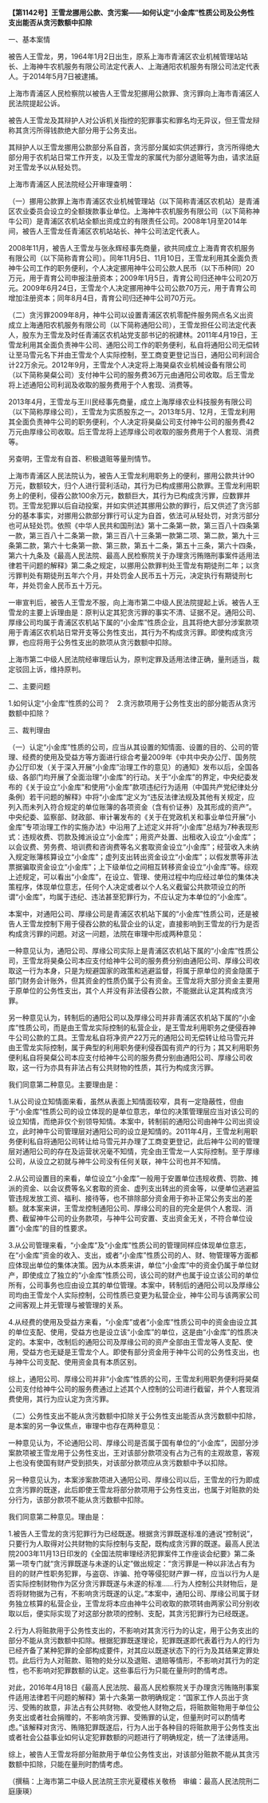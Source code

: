 **【第1142号】王雪龙挪用公款、贪污案——如何认定“小金库”性质公司及公务性支出能否从贪污数额中扣除**

一、基本案情

被告人王雪龙，男，1964年1月2日出生，原系上海市青浦区农业机械管理站站长、上海神牛农机服务有限公司法定代表人、上海通阳农机服务有限公司法定代表人。于2014年5月7日被逮捕。

上海市青浦区人民检察院以被告人王雪龙犯挪用公款罪、贪污罪向上海市青浦区人民法院提起公诉。

被告人王雪龙及其辩护人对公诉机关指控的犯罪事实和罪名均无异议，但王雪龙辩称其贪污所得钱款绝大部分用于公务支出。

其辩护人以王雪龙挪用公款部分系自首，贪污部分属如实供述罪行，贪污所得绝大部分用于农机站日常工作开支，以及王雪龙的家属代为部分退赃等为由，请求法庭对王雪龙予以从轻处罚。

上海市青浦区人民法院经公开审理查明：

（一）挪用公款罪上海市青浦区农业机械管理站（以下简称青浦区农机站）是青浦区农业委员会设立的全额拨款事业单位。上海神牛农机服务有限公司（以下简称神牛公司）是青浦区农机站全额出资成立的有限责任公司。2008年1月至2014年间，被告人王雪龙任青浦区农机站站长、神牛公司法定代表人。

2008年11月，被告人王雪龙与张永辉经事先商量，欲共同成立上海青育农机服务有限公司（以下简称青育公司）。同年11月5日、11月10日，王雪龙利用其全面负责神牛公司工作的职务便利，个人决定挪用神牛公司公款人民币（以下币种同）20万元，用于青育公司申报注册资本；2009年1月5日，青育公司归还神牛公司20万元。2009年6月24日，王雪龙个人决定挪用神牛公司公款70万元，用于青育公司增加注册资本；同年8月4日，青育公司归还神牛公司70万元。

（二）贪污罪2009年8月，神牛公司以设置青浦区农机零配件服务网点名义出资成立上海通阳农机服务有限公司（以下简称通阳公司），王雪龙担任公司法定代表人，股东为王雪龙及时任青浦区农机站党支部书记的祝建林。2011年4月19日，王雪龙利用其全面负责神牛公司、通阳公司工作的职务便利，私自将通阳公司无偿转让至马雪元名下并由王雪龙个人实际控制，至工商变更登记当日，通阳公司利润合计22万余元。2012年9月，王雪龙个人决定将上海昊燊农业机械设备有限公司（以下简称昊粲公司）支付神牛公司的服务费36万元由通阳公司收取。后王雪龙将上述通阳公司利润及收取的服务费用于个人套现、消费等。

2013年4月，王雪龙与王川民经事先商量，成立上海厚缘农业科技服务有限公司（以下简称厚缘公司），王雪龙为实质股东之一。2013年5月、12月，王雪龙利用其全面负责神牛公司的职务便利，个人决定将昊燊公司支付神牛公司的服务费42万元由厚缘公司收取。后王雪龙将上述厚缘公司收取的服务费用于个人套现、消费等。

另查明，王雪龙有自首、积极退赃等量刑情节。

上海市青浦区人民法院认为，被告人王雪龙利用职务上的便利，挪用公款共计90万元，数额较大，归个人进行营利活动，其行为已构成挪用公款罪。王雪龙利用职务上的便利，侵吞公款100余万元，数额巨大，其行为已构成贪污罪，应数罪并罚。王雪龙犯罪以后自动投案，并如实供述其挪用公款的罪行，后又供述了贪污部分的基本事实，对挪用公款部分罪行可认定为自首，依法可从轻处罚，对贪污部分也可从轻处罚。依照《中华人民共和国刑法》第十二条第一款，第三百八十四条第一款，第三百八十二条第一款，第三百八十三条第一款第二项、第二款，第九十三条第二款，第六十七条第一款、第三款，第五十二条，第五十三条，第六十四条，第六十九条及《最高人民法院、最高人民检察院关于办理贪污贿赂刑事案件适用法律若干问题的解释》第二条之规定，以挪用公款罪判处王雪龙有期徒刑二年；以贪污罪判处有期徒刑五年六个月，并处罚金人民币五十万元，决定执行有期徒刑七年，并处罚金人民币五十万元。

一审宣判后，被告人王雪龙不服，向上海市第二中级人民法院提起上诉。被告人王雪龙的主要上诉理由是：原判认定其犯贪污罪的事实不清、证据不足。通阳公司、厚缘公司均属于青浦区农机站下属的“小金库”性质企业，且其将绝大部分涉案款项用于青浦区农机站日常开支等公务性支出，其行为不构成贪污罪。即使构成贪污罪，也应将用于公务性支出的款项从贪污数额中扣除。

上海市第二中级人民法院经审理后认为，原判定罪及适用法律正确，量刑适当，裁定驳回上诉，维持原判。

二、主要问题

1.如何认定“小金库”性质的公司？　2.贪污款项用于公务性支出的部分能否从贪污数额中扣除？

三、裁判理由

（一）认定“小金库”性质的公司，应当从其设置的知情面、设置的目的、公司的管理、经费的使用及受益方等方面进行综合考量2009年《中共中央办公厅、国务院办公厅印发（关于深入开展“小金库”治理工作的意见）的通知》发布以后，全国各级、各部门均开展了全面治理“小金库”的行动。关于“小金库”的界定，中央纪委发布的《关于设立“小金库”和使用“小金库”款项违纪行为适用（中国共产党纪律处分条例）若干问题的解释》中将“小金库”定义为“违反法律法规及其他有关规定，应列入而未列入符合规定的单位账簿的各项资金（含有价证券）及其形成的资产”。中央纪委、监察部、财政部、审计署发布的《关于在党政机关和事业单位开展“小金库”专项治理工作的实施办法》中沿用了上述定义并将“小金库”总结为7种表现形式：违规收费、罚款及摊派设立“小金库”；用资产处置、出租收入设立“小金库”；以会议费、劳务费、培训费和咨询费等名义套取资金设立“小金库”；经营收入未纳入规定账簿核算设立“小金库”；虚列支出转出资金设立“小金库”；以假发票等非法票据骗取资金设立“小金库”；上下级单位之间相互转移资金设立“小金库”等。综观上述规定，可以看出“小金库”，在设立、管理、使用过程中均应经过单位的集体决策程序，体现单位意志，任何个人决定或者以个人名义截留公共款项设立的所谓“小金库”，均属于违纪、违法甚至犯罪行为，不应认定为本单位的“小金库”。

本案中，对通阳公司、厚缘公司是青浦区农机站下属的“小金库”性质公司，还是被告人王雪龙控制下用于侵吞公款的私营企业的认定，直接影响到王雪龙的行为是否构成贪污罪的问题。对这一问题，法院在审理中形成两种意见：

一种意见认为，通阳公司、厚缘公司实际上是青浦区农机站下属的“小金库”性质公司，王雪龙将昊桑公司本应支付给神牛公司的服务费分别由通阳公司、厚缘公司收取这一行为本身，只是为规避国家的政策和逃避监督，将属于原单位的资金隐匿于部门财务会计账外，但其资金的性质仍属于公有资金。王雪龙将大部分资金主要用于原单位的公务性支出，其个人并没有非法侵吞公款，不能据此认定其构成贪污罪。

另一种意见认为，转制后的通阳公司以及厚缘公司并非青浦区农机站下属的“小金库”性质公司，而是由王雪龙实际控制的私营企业，是王雪龙利用职务之便侵吞神牛公司公款的工具。王雪龙私自将净资产22万元的通阳公司无偿转让给马雪元并由王雪龙实际控制，属于典型的利用职务便利侵吞国有资产的行为；其又利用职务便利私自将昊粲公司本应支付给神牛公司的服务费分别由通阳公司、厚缘公司收取，这一行为亦具有非法占有公共财物的性质，其行为构成贪污罪。

我们同意第二种意见。主要理由是：

1.从公司设立知情面来看，虽然从表面上知情面较窄，具有一定隐蔽性，但由于“小金库”性质公司的设立体现的是单位意志，单位的决策管理层应当对该公司的设立知情，而绝非仅个别领导知情。本案中，转制前的通阳公司由神牛公司出资设立，此时神牛公司管理层对通阳公司的设立是知情的。2011年4月，王雪龙利用职务便利私自将通阳公司转让给马雪元并办理了工商变更登记，此后神牛公司的管理层对通阳公司的存在及运营状况毫不知情，完全由王雪龙一人实际控制。至于厚缘公司，从设立之初就与神牛公司没有任何关联，神牛公司也并不知情。

2.从公司设置目的来看，单位设立“小金库”一般用于安置单位违规收费、罚款、摊派的资金、以会议费等名义套取的资金、虚列支出转出的资金等，以便单位逃避监管违规发放工资、福利、接待等，也不排除部分资金用于弥补正常公务支出的差额。就本案来讲，王雪龙控制通阳公司、厚缘公司的目的完全是供个人套现、消费、截留神牛公司的业务款项，与神牛公司安置、支出资金无关，不符合单位设置“小金库”的目的性要求。

3.从公司管理来看，“小金库”及“小金库”性质公司的管理同样应体现单位意志，在“小金库”资金的收入、支出，或者“小金库”性质公司的人、财、物管理等方面都应体现出单位的集体决策。因为从本质来讲，单位“小金库”中的资金仍属于单位财产，即使成立了独立的“小金库”性质公司，该公司的财产也属于设立该公司的单位所有，公司事务也应由设立其的单位管理。本案中，转制后的通阳公司以及厚缘公司均由王雪龙个人实际控制，公司性质已变更为私营企业，神牛公司与该两家公司之间客观上并无管理与被管理的关系。

4.从经费的使用及受益方来看，“小金库”或者“小金库”性质公司中的资金由设立其的单位支配、使用，受益方也是设立该“小金库”的单位，这是由“小金库”的性质决定的。本案中，改制后的通阳公司及厚缘公司的资产全部由王雪龙等人支配、使用，受益方也无疑是王雪龙个人。即使有部分资金用于神牛公司的公务性支出，也与神牛公司支配、使用资金具有本质区别。

综上，通阳公司、厚缘公司并非“小金库”性质的公司，王雪龙利用职务便利将昊粲公司支付给神牛公司的服务费通过上述其个人控制的公司进行截留，并个人套现消费使用，其行为应认定为贪污罪。

（二）公务性支出不能从贪污数额中扣除关于公务性支出能否从贪污数额中扣除，是本案的另一争议焦点，审理中也存在两种意见：

一种意见认为，不论通阳公司、厚缘公司是否属于国有单位的“小金库”，因部分涉案款项被王雪龙用于公务性支出，王对该部分款项没有占为己有的主观故意，客观上也没有使国有财产受到损失，对该部分款项应从贪污数额中予以扣除。

另一种意见认为，本案涉案款项进入通阳公司、厚缘公司以后，王雪龙的行为即成立贪污罪的既遂，此后即使王雪龙将部分款项用于公务性支出，也属于对赃款的处分行为，该部分款项不能从贪污数额中扣除。

我们同意第二种意见。理由是：

1.被告人王雪龙的贪污犯罪行为已经既遂。根据贪污罪既遂标准的通说“控制说”，只要行为人取得对公共财物的实际控制与支配，既构成贪污罪的既遂。最高人民法院2003年11月13日印发的《全国法院审理经济犯罪案件工作座谈会纪要》第二条第一项专门就“贪污罪既遂与未遂的认定”做出规定：“贪污罪是一种以非法占有为目的的财产性职务犯罪，与盗窃、诈骗、抢夺等侵犯财产罪一样，应当以行为人是否实际控制财物作为区分贪污罪既遂与未遂的标准……行为人控制公共财物后，是否将财物据为己有，不影响贪污既遂的认定。”本案中，通阳公司、厚缘公司属于财务独立核算的私营企业，王雪龙将本应由神牛公司收取的款项转由两家公司分别收取以后，便实际实现了对这部分款项的控制、支配，其贪污犯罪行为已经既遂。

2.行为人将赃款用于公务性支出的，不影响对其贪污行为的认定，用于公务支出的部分不能从贪污数额中扣除。根据犯罪既遂理论，犯罪既遂即代表着行为人的行为已经齐备了某种犯罪的全部构成要件，对其应以既遂状态下的行为及其结果定罪处罚。此后行为人对赃款、赃物的处分以及退赃、退赔等情形，不影响对其行为的定性，也不影响对犯罪数额的认定。这些事后行为只能在量刑时酌情考虑。

对此，2016年4月18日《最高人民法院、最高人民检察院关于办理贪污贿赂刑事案件适用法律若干问题的解释》第十六条第一款明确规定：“国家工作人员出于贪污、受贿的故意，非法占有公共财物、收受他人财物之后，将赃款赃物用于单位公务支出或者社会捐赠的，不影响贪污罪、受贿罪的认定，但量刑时可以酌情考虑。”该解释对贪污、贿赂犯罪既遂后，行为人出于各种目的将赃款用于公务性支出或者社会公益事业如何认定犯罪数额的问题进行了明确规定，统一了法律适用。

综上，被告人王雪龙将部分赃款用于单位公务性支出，对该部分赃款不能从其贪污数额中扣除，只能在量刑时酌情考虑。

（撰稿：上海市第二中级人民法院王宗光夏稷栋关敬杨　审编：最高人民法院刑二庭康瑛）
